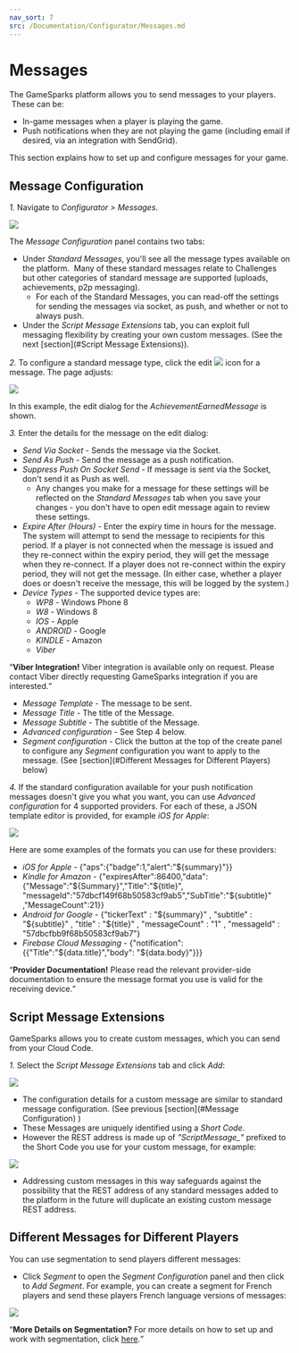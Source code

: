```yaml
---
nav_sort: 7
src: /Documentation/Configurator/Messages.md
---
```


# Messages

The GameSparks platform allows you to send messages to your players.  These can be:
* In-game messages when a player is playing the game.
* Push notifications when they are not playing the game (including email if desired, via an integration with SendGrid).

This section explains how to set up and configure messages for your game.

## Message Configuration

*1.* Navigate to *Configurator > Messages*.

![](img/Noti/6.png)

The *Message Configuration* panel contains two tabs:
* Under *Standard Messages*, you'll see all the message types available on the platform.  Many of these standard messages relate to Challenges but other categories of standard message are supported (uploads, achievements, p2p messaging).
  * For each of the Standard Messages, you can read-off the settings for sending the messages via socket, as push, and whether or not to always push.
* Under the *Script Message Extensions* tab, you can exploit full messaging flexibility by creating your own custom messages. (See the next [section](#Script Message Extensions)).

*2.* To configure a standard message type, click the edit ![](/img/icons/editicon.png) icon for a message. The page adjusts:

![](img/Noti/14.png)

In this example, the edit dialog for the *AchievementEarnedMessage* is shown.

*3.* Enter the details for the message on the edit dialog:

* *Send Via Socket* \- Sends the message via the Socket.
* *Send As Push* \- Send the message as a push notification.
* *Suppress Push On Socket Send* \- If message is sent via the Socket, don't send it as Push as well.
  * Any changes you make for a message for these settings will be reflected on the *Standard Messages* tab when you save your changes - you don't have to open edit message again to review these settings.
* *Expire After (Hours)* \- Enter the expiry time in hours for the message. The system will attempt to send the message to recipients for this period. If a player is not connected when the message is issued and they re-connect within the expiry period, they will get the message when they re-connect. If a player does not re-connect within the expiry period, they will not get the message. (In either case, whether a player does or doesn't receive the message, this will be logged by the system.)
* *Device Types* - The supported device types are:
  * *WP8* - Windows Phone 8
  * *W8* - Windows 8
  * *IOS* - Apple
  * *ANDROID* - Google
  * *KINDLE* - Amazon
  * *Viber*

<q>**Viber Integration!** Viber integration is available only on request. Please contact Viber directly requesting GameSparks integration if you are interested.</q>
* *Message Template* \- The message to be sent.
* *Message Title* \- The title of the Message.
* *Message Subtitle* \- The subtitle of the Message.
* *Advanced configuration* \- See Step 4 below.
* *Segment configuration* \- Click the button at the top of the create panel to configure any *Segment* configuration you want to apply to the message. (See [section](#Different Messages for Different Players) below)

*4.* If the standard configuration available for your push notification messages doesn't give you what you want, you can use *Advanced configuration* for 4 supported providers. For each of these, a JSON template editor is provided, for example *iOS for Apple*:

![](img/Noti/11.png)

Here are some examples of the formats you can use for these providers:
* *iOS for Apple* \- {"aps":{"badge":1,"alert":"${summary}"}}
* *Kindle for Amazon* \- {"expiresAfter":86400,"data":{"Message":"${Summary}","Title":"${title}", "messageId":"57dbcf149f68b50583cf9ab5","SubTitle":"${subtitle}" ,"MessageCount":21}}
* *Android for Google* \- {"tickerText" : "${summary}" , "subtitle" : "${subtitle}" , "title" : "${title}" , "messageCount" : "1" , "messageId" : "57dbcfbb9f68b50583cf9ab7"}
* *Firebase Cloud Messaging* \- {"notification": {{"Title":"${data.title}","body": "${data.body}"}}}

<q>**Provider Documentation!** Please read the relevant provider-side documentation to ensure the message format you use is valid for the receiving device.</q>

## Script Message Extensions

GameSparks allows you to create custom messages, which you can send from your Cloud Code.

*1.* Select the *Script Message Extensions* tab and click *Add*:

![](img/Noti/12.png)

* The configuration details for a custom message are similar to standard message configuration. (See previous [section](#Message Configuration) )
* These Messages are uniquely identified using a *Short Code*.
* However the REST address is made up of *"ScriptMessage_"* prefixed to the Short Code you use for your custom message, for example:

![](img/Noti/15.png)
* Addressing custom messages in this way safeguards against the possibility that the REST address of any standard messages added to the platform in the future will duplicate an existing custom message REST address.


## Different Messages for Different Players

You can use segmentation to send players different messages:
* Click *Segment* to open the *Segment Configuration* panel and then click to *Add Segment*. For example, you can create a segment for French players and send these players French language versions of messages:

![](img/Noti/13.png)

<q>**More Details on Segmentation?** For more details on how to set up and work with segmentation, click [here](/Documentation/Configurator/Segments.md).</q>
